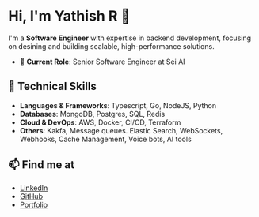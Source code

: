 # Hi, I'm Yathish R 👋

I'm a **Software Engineer** with expertise in backend development, focusing on desining and building scalable, high-performance solutions.

- 📍 **Current Role**: Senior Software Engineer at Sei AI

## 🔧 Technical Skills

- **Languages & Frameworks**: Typescript, Go, NodeJS, Python
- **Databases**: MongoDB, Postgres, SQL, Redis
- **Cloud & DevOps**: AWS, Docker, CI/CD, Terraform
- **Others**: Kakfa, Message queues. Elastic Search, WebSockets, Webhooks, Cache Management, Voice bots, AI tools

## 📫 Find me at

- [LinkedIn](https://www.linkedin.com/in/yathishram)
- [GitHub](https://github.com/yathishram)
- [Portfolio](https://mighty-mars-35a.notion.site/Yathish-R-Portfolio-f7bfbd8cfd42495589796e5101816bab?pvs=4)

